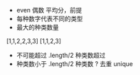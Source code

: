 - even 偶数 平均分，前提
- 每种数字代表不同的类型
- 最大的种类数量

[1,1,2,2,3,3]
[1,1,2,3]

- 不可能超过 .length/2 
  种类数超过 
- 种类数小于 .length/2
  种类数 ? 去重 unique
  
